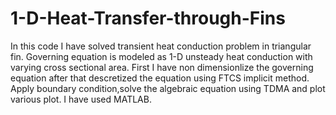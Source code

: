 # 1-D-Heat-Transfer-through-Fins
In this code I have solved transient heat conduction problem in triangular fin.
Governing equation is modeled as 1-D unsteady heat conduction with varying cross sectional area.
First I have non dimensionlize the governing equation  after that descretized  the equation using FTCS implicit method.
Apply boundary condition,solve the algebraic equation using TDMA and plot various plot.
I have used MATLAB.   
